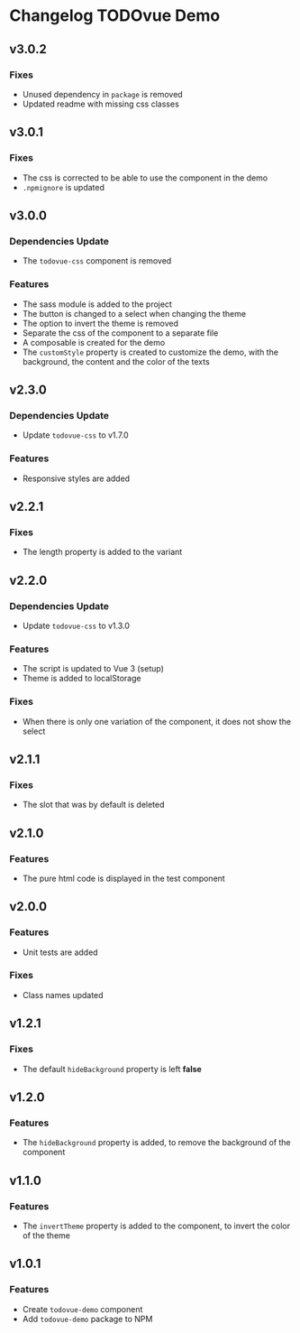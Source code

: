 # Changelog **TODOvue Demo**

## v3.0.2
### Fixes
* Unused dependency in `package` is removed
* Updated readme with missing css classes

## v3.0.1
### Fixes
* The css is corrected to be able to use the component in the demo
* `.npmignore` is updated

## v3.0.0
### Dependencies Update
* The `todovue-css` component is removed
### Features
* The sass module is added to the project
* The button is changed to a select when changing the theme
* The option to invert the theme is removed
* Separate the css of the component to a separate file
* A composable is created for the demo
* The `customStyle` property is created to customize the demo, with the background, the content and the color of the texts

## v2.3.0
### Dependencies Update
* Update `todovue-css` to v1.7.0
### Features
* Responsive styles are added

## v2.2.1
### Fixes
* The length property is added to the variant

## v2.2.0
### Dependencies Update
* Update `todovue-css` to v1.3.0
### Features
* The script is updated to Vue 3 (setup)
* Theme is added to localStorage
### Fixes
* When there is only one variation of the component, it does not show the select

## v2.1.1
### Fixes
* The slot that was by default is deleted

## v2.1.0
### Features
* The pure html code is displayed in the test component

## v2.0.0
### Features
* Unit tests are added

### Fixes
* Class names updated

## v1.2.1
### Fixes
* The default `hideBackground` property is left **false**

## v1.2.0
### Features
* The `hideBackground` property is added, to remove the background of the component

## v1.1.0
### Features
* The `invertTheme` property is added to the component, to invert the color of the theme

## v1.0.1
### Features
* Create `todovue-demo` component
* Add `todovue-demo` package to NPM

